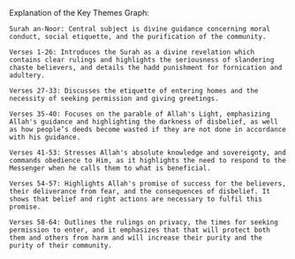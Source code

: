 Explanation of the Key Themes Graph:

    Surah an-Noor: Central subject is divine guidance concerning moral conduct, social etiquette, and the purification of the community.

    Verses 1-26: Introduces the Surah as a divine revelation which contains clear rulings and highlights the seriousness of slandering chaste believers, and details the hadd punishment for fornication and adultery.

    Verses 27-33: Discusses the etiquette of entering homes and the necessity of seeking permission and giving greetings.

    Verses 35-40: Focuses on the parable of Allah's Light, emphasizing Allah's guidance and highlighting the darkness of disbelief, as well as how people’s deeds become wasted if they are not done in accordance with his guidance.

    Verses 41-53: Stresses Allah's absolute knowledge and sovereignty, and commands obedience to Him, as it highlights the need to respond to the Messenger when he calls them to what is beneficial.

    Verses 54-57: Highlights Allah's promise of success for the believers, their deliverance from fear, and the consequences of disbelief. It shows that belief and right actions are necessary to fulfil this promise.

    Verses 58-64: Outlines the rulings on privacy, the times for seeking permission to enter, and it emphasizes that that will protect both them and others from harm and will increase their purity and the purity of their community.